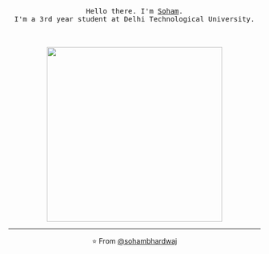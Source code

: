 <p align="center">
  <br>
  <br>
  <br>
  <samp>Hello there. I'm <a href="https://www.linkedin.com/in/soham-bhardwaj/">Soham</a>.<br> I'm a 3rd year student at Delhi Technological University.
  <br>
  <br>
  <br>
  <br>
  <img src="https://media.giphy.com/media/l0amJzVHIAfl7jMDos/giphy.gif" width="350" />
</p>

------------
<p align="center">⭐️ From <a href="https://github.com/sohambhardwaj">@sohambhardwaj</a></p>
